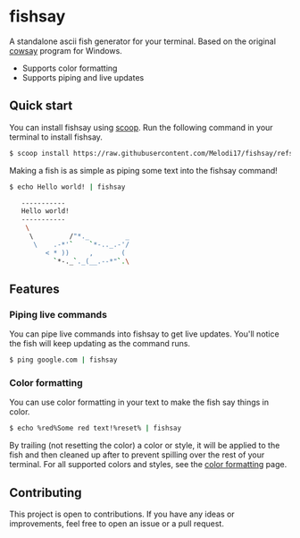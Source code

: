 ﻿# fishsay
A standalone ascii fish generator for your terminal. Based on the original [cowsay](https://en.wikipedia.org/wiki/Cowsay) program for Windows.

- Supports color formatting
- Supports piping and live updates

## Quick start
You can install fishsay using [scoop](https://scoop.sh/). Run the following command in your terminal to install fishsay.
```bash
$ scoop install https://raw.githubusercontent.com/Melodi17/fishsay/refs/heads/master/deploy/fishsay.json
```

Making a fish is as simple as piping some text into the fishsay command!
```bash
$ echo Hello world! | fishsay

   -----------
   Hello world!
   -----------
    \
     \         /"*._         _
      \    .-*'`    `*-.._.-'/
         < * ))     ,       (
           `*-._`._(__.--*"`.\
```

## Features
### Piping live commands
You can pipe live commands into fishsay to get live updates. You'll notice the fish will keep updating as the command runs.
```bash
$ ping google.com | fishsay
```

### Color formatting
You can use color formatting in your text to make the fish say things in color.
```bash
$ echo %red%Some red text!%reset% | fishsay
```
By trailing (not resetting the color) a color or style, it will be applied to the fish and then cleaned up after to prevent spilling over the rest of your terminal.
For all supported colors and styles, see the [color formatting](https://github.com/Melodi17/fishsay/blob/master/FISHSAY_FORMATTING.md) page.


## Contributing
This project is open to contributions. If you have any ideas or improvements, feel free to open an issue or a pull request.